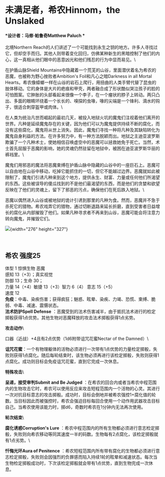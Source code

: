# 未满足者，希农Hinnom，the Unslaked 

#### *设计者：马修·帕鲁奇Matthew Paluch *

北境Northern
Reach的人们讲述了一个可能找到永生之钥的地方。许多人寻找过它，但却空手而归。其他人则带着变化回归，仿佛某种新生的黑暗控制了他们的内心，这一真相从他们眼中的恶意凶光和他们残忍的行为中显而易见。\

在护盾山脉Shield
Mountains中隐藏着一个荒芜的山谷，里面潜伏着名为希农的恶魔，也被称为野心挫败者Ambition's
Foil和凡心之暗Darkness in all Mortal
Hearts。希农像蟑螂一样在山谷的岩石上爬行，用扭曲的人类手臂代替了昆虫的肢体移动。它的身体是大片的疤痕和甲壳，两者融合成了形状酷似哭泣孩子的脸的可怕图案。它肿胀的头部看起来很像一个李子，在一个瘤状的脖子上转动。两只凸出、多面的眼睛环绕着一个长长的、嗅探的虫喙，喙的尖端是一个锋利、滴水的钩子，很适合刺穿盔甲或肉体。\

在人类为统治凡世而崛起的最初几天，被投入地狱火坑的魔鬼们注视着他们离开的世界。凡种是延续魔鬼存在的关键，因为他们可以为魔鬼提供持续不断的腐化，而没有这些腐化，魔鬼将从世上消失。因此，魔鬼们寻找一种将凡种及其缺陷转化为魔鬼自身利益的方法。在许多努力中，有一种方法脱颖而出。地狱之主迪亚波罗斯欺骗了一个凡种术士，使她相信召唤虚空中的恶魔可以拯救她免于死亡。当然，术士首先屈服于恶魔的影响，她的灵魂仍然驻留在地狱中，被困在迪亚波罗斯华丽的裤裆里。\

魔鬼们用邪恶的魔法将恶魔束缚在护盾山脉中隐藏的山谷中的一座巨石上。恶魔可以自由地在山谷中移动，吃掉它能抓住的一切，但它不能越过边界。恶魔就如此被限制了，魔鬼们引诱凡种来到这个地方，提供永生、财富、力量或任何他们所渴望的东西。这些被误导的傻瓜找到的不是他们最渴望的东西，而是他们的贪婪和欲望反映在了他们的灵魂上，留下了邪恶的污点，确保他们在死后跌入地狱。\

恶魔以偶然进入山谷或被地狱的诡计引诱到那里的凡种为食。然而，恶魔并不急于杀死它的猎物。希农戏弄它的猎物，通过切断退路来延长折磨，直到受害者日益增长的腐化从内部摧毁了他们。如果凡种寻求者不再来到山谷，恶魔可能会将注意力转向魔鬼，并摧毁它们。

![](file:///C:\Users\13888\AppData\Local\Temp\ksohtml76032\wps5.png){width="276"
height="327"}

 

## 希农 强度25 

体型 1 惊惧生物 恶魔\
感知 13（+3）；真实视觉\
防御 13；生命 30；\
力量 14（+4）敏捷 13（+3）智力 6（4） 意志 15（+5）\
速度 12\
**免疫**：中毒、染疾伤害；获得疯狂；魅惑、眩晕、染疾、力竭、恐慌、束缚、脆弱、中毒、减速、震慑状态。\
**法术防护Spell Defense**
：恶魔受到的法术伤害减半，由于抵抗法术进行的检定掷骰获得1点优势。其他生物对恶魔释放的攻击法术掷骰获得1点劣势。

**攻击动作**\

口器（近战）+4且有2点优势（1d6附带诅咒花蜜Nectar of the Damned）\

**诅咒花蜜**：一个有物理躯体的活物必须进行一次带有1点优势的力量检定掷骰，失败则获得1点腐化。随后每轮结束时，该生物必须再进行该检定掷骰，失败则获得1点腐化。成功则目标会免疫诅咒花蜜，直到它完成一次休息。

**特殊攻击**\

**呈递，接受审判Submit and Be Judged**
：在希农的回合内或者当希农中程范围内的生物攻击它时，希农可以使用反应来攻击短程范围内一个活物的心灵。其进行一次对抗目标意志的攻击掷骰。成功时，目标会倒地并被希农强控1+腐化值的轮数。当目标因此而被强控时，希农会强迫目标每回合使用一个动作用武器攻击目标自己。当希农使用该能力时，掷d6，奇数时希农在1分钟内无法再次使用。

**轮次结束**\

**腐化诱惑Corruption's Lure**
：希农中程范围内的所有生物都必须进行意志检定掷骰，失败则向希农移动等同其速度一半的码数。生物每有2点腐化，该检定掷骰就有1点劣势。\

**忏悔光环Aura of Penitence**
：希农短程范围内所有带有腐化的生物都必须进行意志检定掷骰，失败则会因强烈的负罪感而陷入持续1轮的眩晕和减速状态。每次当生物检定掷骰成功时，下次该检定掷骰就会带有1点优势，直到生物完成一次休息。

